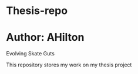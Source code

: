 # Thesis-repo
# Author: AHilton

Evolving Skate Guts

This repository stores my work on my thesis project

